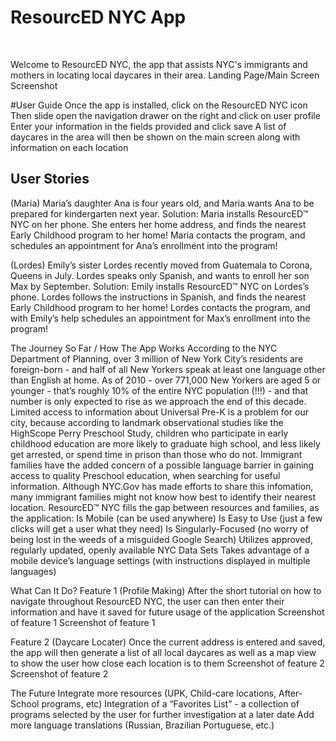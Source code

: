 # ResourcED NYC App
 <br>

Welcome to ResourcED NYC, the app that assists NYC's immigrants and mothers in locating local daycares in their area.
Landing Page/Main Screen Screenshot

#User Guide
Once the app is installed, click on the ResourcED NYC icon
Then slide open the navigation drawer on the right and click on user profile
Enter your information in the fields provided and click save
A list of daycares in the area will then be shown on the main screen along with information on each location

## User Stories

(Maria)
Maria’s daughter Ana is four years old, and Maria wants Ana to be prepared for kindergarten next year. 
Solution:
Maria installs  ResourcED™ NYC  on her phone.
She enters her home address, and finds the nearest Early Childhood program to her home!
Maria contacts the program, and schedules an appointment for Ana’s enrollment into the program!


(Lordes)
Emily’s sister Lordes recently moved from Guatemala to Corona, Queens in July. Lordes speaks only Spanish, and wants to enroll her son Max by September.
Solution:
Emily installs  ResourcED™ NYC  on Lordes’s phone.
Lordes follows the instructions in Spanish, and finds the nearest Early Childhood program to her home!
Lordes contacts the program, and with Emily’s help schedules an appointment for Max’s enrollment into the program!


The Journey So Far / How The App Works
According to the NYC Department of Planning, over 3 million of New York City’s residents are foreign-born - and half of all New Yorkers speak at least one language other than English at home.
As of 2010 - over 771,000 New Yorkers are aged 5 or younger - that’s roughly 10% of the entire NYC population (!!!) - and that number is only expected to rise as we approach the end of this decade.
Limited access to information about Universal Pre-K is a problem for our city, because according to landmark observational studies like the HighScope Perry Preschool Study, children who participate in early childhood education are more likely to graduate high school, and less likely get arrested, or spend time in prison than those who do not.
Immigrant families have the added concern of a possible language barrier in gaining access to quality Preschool education, when searching for useful information. Although NYC.Gov has made efforts to share this infomation, many immigrant families might not know how best to identify their nearest location.
ResourcED™ NYC  fills the gap between resources and families, as the application:
Is Mobile (can be used anywhere)
Is Easy to Use (just a few clicks will get a user what they need)
Is Singularly-Focused (no worry of being lost in the weeds of a misguided Google Search)
Utilizes approved, regularly updated, openly available NYC Data Sets
Takes advantage of a mobile device’s language settings (with instructions displayed in multiple languages)

What Can It Do?
Feature 1 (Profile Making)
After the short tutorial on how to navigate throughout ResourcED NYC, the user can then enter their information and have it saved for future usage of the application
Screenshot of feature 1
Screenshot of feature 1


Feature 2 (Daycare Locater)
Once the current address is entered and saved, the app will then generate a list of all local daycares as well as a map view to show the user how close each location is to them
Screenshot of feature 2
Screenshot of feature 2


The Future
Integrate more resources  (UPK, Child-care locations, After-School programs, etc)
Integration of a “Favorites List” - a collection of programs selected by the user for further investigation at a later date
Add more language translations (Russian, Brazilian Portuguese, etc.)